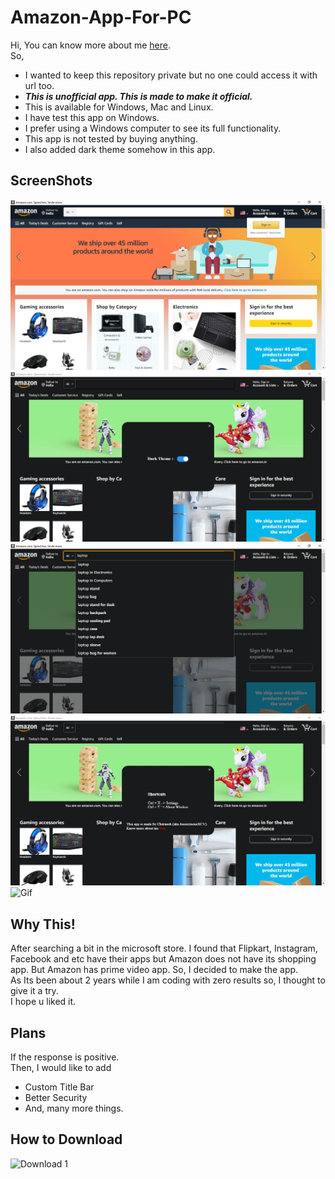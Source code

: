 # Amazon-App-For-PC
Hi,
You can know more about me [here](https://anonymousxc.github.io/ItsMeOnly/).\
So,
- I wanted to keep this repository private but no one could access it with url too.
- ***This is unofficial app. This is made to make it official.*** 
- This is available for Windows, Mac and Linux. 
- I have test this app on Windows. 
- I prefer using a Windows computer to see its full functionality. 
- This app is not tested by buying anything. 
- I also added dark theme somehow in this app.

## ScreenShots
![Picture 1](./1.png)
![Picture 2](./2.png)
![Picture 3](./3.png)
![Picture 4](./4.png)
![Gif](./live-reload.gif)

## Why This!
After searching a bit in the microsoft store. I found that Flipkart, Instagram, Facebook and etc have their apps but Amazon does not have its shopping app.
But Amazon has prime video app. So, I decided to make the app. \
As Its been about 2 years while I am coding with zero results so, I thought to give it a try. \
I hope u liked it.

## Plans
If the response is positive. \
Then, I would like to add
- Custom Title Bar
- Better Security
- And, many more things.

## How to Download
![Download 1](./download-1)
